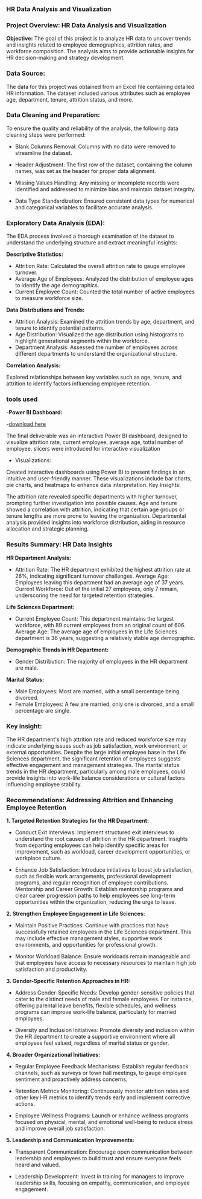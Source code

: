 ### HR Data Analysis and Visualization

### Project Overview: HR Data Analysis and Visualization

**Objective:**
The goal of this project is to analyze HR data to uncover trends and insights related to employee demographics, attrition rates, and workforce composition. The analysis aims to provide actionable insights for HR decision-making and strategy development.

### **Data Source:**
The data for this project was obtained from an Excel file containing detailed HR information. The dataset included various attributes such as employee age, department, tenure, attrition status, and more.

### **Data Cleaning and Preparation:**
To ensure the quality and reliability of the analysis, the following data cleaning steps were performed:

- Blank Columns Removal: Columns with no data were removed to streamline the dataset.

- Header Adjustment: The first row of the dataset, containing the column names, was set as the header for proper data alignment.

- Missing Values Handling: Any missing or incomplete records were identified and addressed to minimize bias and maintain dataset integrity.

- Data Type Standardization: Ensured consistent data types for numerical and categorical variables to facilitate accurate analysis.


### Exploratory Data Analysis (EDA):
The EDA process involved a thorough examination of the dataset to understand the underlying structure and extract meaningful insights:

**Descriptive Statistics:**

- Attrition Rate: Calculated the overall attrition rate to gauge employee turnover.
- Average Age of Employees: Analyzed the distribution of employee ages to identify the age demographics.
- Current Employee Count: Counted the total number of active employees to measure workforce size.


**Data Distributions and Trends:**

- Attrition Analysis: Examined the attrition trends by age, department, and tenure to identify potential patterns.
- Age Distribution: Visualized the age distribution using histograms to highlight generational segments within the workforce.
- Department Analysis: Assessed the number of employees across different departments to understand the organizational structure.


**Correlation Analysis:**

Explored relationships between key variables such as age, tenure, and attrition to identify factors influencing employee retention.

### tools used
-**Power BI Dashboard:** 

-[download here](https://microsoft.com)

The final deliverable was an interactive Power BI dashboard, designed to visualize attrition rate, current employee, average age, tottal number of employee. slicers were introduced for interactive visualization

- Visualizations:

Created interactive dashboards using Power BI to present findings in an intuitive and user-friendly manner. These visualizations include bar charts, pie charts, and heatmaps to enhance data interpretation.
Key Insights:

The attrition rate revealed specific departments with higher turnover, prompting further investigation into possible causes.
Age and tenure showed a correlation with attrition, indicating that certain age groups or tenure lengths are more prone to leaving the organization.
Departmental analysis provided insights into workforce distribution, aiding in resource allocation and strategic planning.



### Results Summary: HR Data Insights

**HR Department Analysis:**

- Attrition Rate: The HR department exhibited the highest attrition rate at 26%, indicating significant turnover challenges.
Average Age: Employees leaving this department had an average age of 37 years.
Current Workforce: Out of the initial 27 employees, only 7 remain, underscoring the need for targeted retention strategies.

**Life Sciences Department:**

- Current Employee Count: This department maintains the largest workforce, with 89 current employees from an original count of 606.
Average Age: The average age of employees in the Life Sciences department is 36 years, suggesting a relatively stable age demographic.

**Demographic Trends in HR Department:**

- Gender Distribution: The majority of employees in the HR department are male.

**Marital Status:**

- Male Employees: Most are married, with a small percentage being divorced.
- Female Employees: A few are married, only one is divorced, and a small percentage are single.

### Key insight:

The HR department's high attrition rate and reduced workforce size may indicate underlying issues such as job satisfaction, work environment, or external opportunities.
Despite the large initial employee base in the Life Sciences department, the significant retention of employees suggests effective engagement and management strategies.
The marital status trends in the HR department, particularly among male employees, could provide insights into work-life balance considerations or cultural factors influencing employee stability.


### Recommendations: Addressing Attrition and Enhancing Employee Retention

**1. Targeted Retention Strategies for the HR Department:**

- Conduct Exit Interviews: Implement structured exit interviews to understand the root causes of attrition in the HR department. Insights from departing employees can help identify specific areas for improvement, such as workload, career development opportunities, or workplace culture.


- Enhance Job Satisfaction: Introduce initiatives to boost job satisfaction, such as flexible work arrangements, professional development programs, and regular recognition of employee contributions.
Mentorship and Career Growth: Establish mentorship programs and clear career progression paths to help employees see long-term opportunities within the organization, reducing the urge to leave.

**2. Strengthen Employee Engagement in Life Sciences:**

- Maintain Positive Practices: Continue with practices that have successfully retained employees in the Life Sciences department. This may include effective management styles, supportive work environments, and opportunities for professional growth.


- Monitor Workload Balance: Ensure workloads remain manageable and that employees have access to necessary resources to maintain high job satisfaction and productivity.


**3. Gender-Specific Retention Approaches in HR:**

- Address Gender-Specific Needs: Develop gender-sensitive policies that cater to the distinct needs of male and female employees. For instance, offering parental leave benefits, flexible schedules, and wellness programs can improve work-life balance, particularly for married employees.


- Diversity and Inclusion Initiatives: Promote diversity and inclusion within the HR department to create a supportive environment where all employees feel valued, regardless of marital status or gender.


**4. Broader Organizational Initiatives:**

- Regular Employee Feedback Mechanisms: Establish regular feedback channels, such as surveys or town hall meetings, to gauge employee sentiment and proactively address concerns.


- Retention Metrics Monitoring: Continuously monitor attrition rates and other key HR metrics to identify trends early and implement corrective actions.


- Employee Wellness Programs: Launch or enhance wellness programs focused on physical, mental, and emotional well-being to reduce stress and improve overall job satisfaction.


**5. Leadership and Communication Improvements:**

- Transparent Communication: Encourage open communication between leadership and employees to build trust and ensure everyone feels heard and valued.


- Leadership Development: Invest in training for managers to improve leadership skills, focusing on empathy, communication, and employee engagement.
